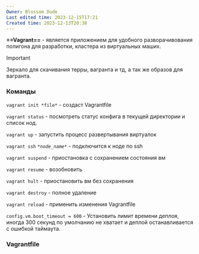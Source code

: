 ```yaml
---
Owner: Blossom Dude
Last edited time: 2023-12-15T17:21
Created time: 2023-12-13T20:38
---
```

**==Vagrant==** - является приложением для удобного разворачивования полигона для разработки, кластера из виртуальных маших.

  

> [!important]  
> Зеркало для скачивания терры, вагранта и тд, а так же образов для вагранта.  

  

### Команды

`vagrant init *file*` - создаст Vagrantfile

`vagrant status` - посмотреть статус конфига в текущей директории и список нод.

`vagrant up` - запустить процесс развертывания виртуалок

`vagrant ssh` _`*node_name*`_ - подключится к ноде по ssh

`vagrant suspend` - приостановка с сохранением состояния вм

`vagrant resume` - возобновить

`vagrant hult` - приостановить вм без сохранения

`vagrant destroy` - полное удаление

`vagrant reload` - применить изменения Vagrantfile

  

`config.vm.boot_timeout = 600` - Установить лимит времени деплоя, иногда 300 секунд по умолчанию не хватает и деплой останавливается с ошибкой таймаута.

### Vagrantfile